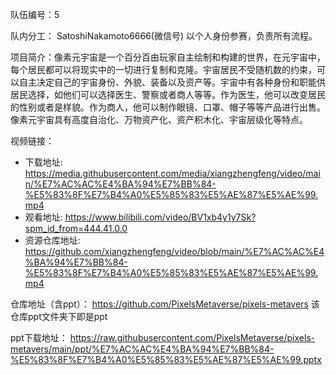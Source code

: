 队伍编号：5

队内分工： SatoshiNakamoto6666(微信号)     以个人身份参赛，负责所有流程。

项目简介：像素元宇宙是一个百分百由玩家自主绘制和构建的世界，在元宇宙中，每个居民都可以将现实中的一切进行复制和克隆。宇宙居民不受随机数的约束，可以自主决定自己的宇宙身份、外貌、装备以及资产等。宇宙中有各种身份和职能供居民选择，如他们可以选择医生、警察或者商人等等。作为医生，他可以改变居民的性别或者是样貌。作为商人，他可以制作眼镜、口罩、帽子等等产品进行出售。像素元宇宙具有高度自治化、万物资产化、资产积木化、宇宙层级化等特点。

视频链接：
* 下载地址: https://media.githubusercontent.com/media/xiangzhengfeng/video/main/%E7%AC%AC%E4%BA%94%E7%BB%84-%E5%83%8F%E7%B4%A0%E5%85%83%E5%AE%87%E5%AE%99.mp4 
* 观看地址: https://www.bilibili.com/video/BV1xb4y1y7Sk?spm_id_from=444.41.0.0 
* 资源仓库地址: https://github.com/xiangzhengfeng/video/blob/main/%E7%AC%AC%E4%BA%94%E7%BB%84-%E5%83%8F%E7%B4%A0%E5%85%83%E5%AE%87%E5%AE%99.mp4 

仓库地址（含ppt）： https://github.com/PixelsMetaverse/pixels-metavers 该仓库ppt文件夹下即是ppt

ppt下载地址： https://raw.githubusercontent.com/PixelsMetaverse/pixels-metavers/main/ppt/%E7%AC%AC%E4%BA%94%E7%BB%84-%E5%83%8F%E7%B4%A0%E5%85%83%E5%AE%87%E5%AE%99.pptx
